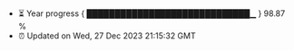 - ⏳ Year progress { █████████████████████████████▁ } 98.87 %
- ⏰ Updated on Wed, 27 Dec 2023 21:15:32 GMT

